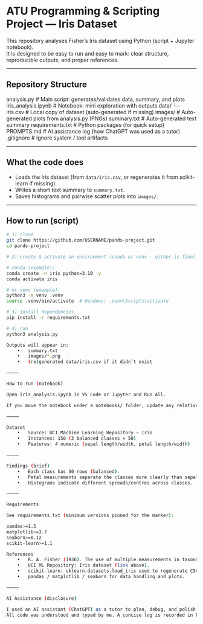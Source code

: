 # ATU Programming & Scripting Project — Iris Dataset

This repository analyses Fisher’s Iris dataset using Python (script + Jupyter notebook).  
It is designed to be easy to run and easy to mark: clear structure, reproducible outputs, and proper references.

---

## Repository Structure

analysis.py           # Main script: generates/validates data, summary, and plots
iris_analysis.ipynb   # Notebook: mini exploration with outputs
data/
└─ iris.csv         # Local copy of dataset (auto-generated if missing)
images/               # Auto-generated plots from analysis.py (PNGs)
summary.txt           # Auto-generated text summary
requirements.txt      # Python packages (for quick setup)
PROMPTS.md            # AI assistance log (how ChatGPT was used as a tutor)
.gitignore            # Ignore system / tool artifacts

---

## What the code does

- Loads the Iris dataset (from `data/iris.csv`, or regenerates it from scikit-learn if missing).  
- Writes a short text summary to `summary.txt`.  
- Saves histograms and pairwise scatter plots into `images/`.

---

## How to run (script)

```bash
# 1) clone
git clone https://github.com/USERNAME/pands-project.git
cd pands-project

# 2) create & activate an environment (conda or venv — either is fine)

# conda (example):
conda create -n iris python=3.10 -y
conda activate iris

# or venv (example):
python3 -m venv .venv
source .venv/bin/activate  # Windows: .venv\Scripts\activate

# 3) install dependencies
pip install -r requirements.txt

# 4) run
python3 analysis.py

Outputs will appear in:
	•	summary.txt
	•	images/*.png
	•	(re)generated data/iris.csv if it didn’t exist

⸻

How to run (notebook)

Open iris_analysis.ipynb in VS Code or Jupyter and Run All.

If you move the notebook under a notebooks/ folder, update any relative paths to ../images/... and ../data/iris.csv.

⸻

Dataset
	•	Source: UCI Machine Learning Repository — Iris
	•	Instances: 150 (3 balanced classes × 50)
	•	Features: 4 numeric (sepal length/width, petal length/width)

⸻

Findings (brief)
	•	Each class has 50 rows (balanced).
	•	Petal measurements separate the classes more clearly than sepal measurements.
	•	Histograms indicate different spreads/centres across classes.

⸻

Requirements

See requirements.txt (minimum versions pinned for the marker):

pandas>=1.5
matplotlib>=3.7
seaborn>=0.12
scikit-learn>=1.1

References
	•	R. A. Fisher (1936). The use of multiple measurements in taxonomic problems.
	•	UCI ML Repository: Iris dataset (link above).
	•	scikit-learn: sklearn.datasets.load_iris used to regenerate CSV if missing.
	•	pandas / matplotlib / seaborn for data handling and plots.

⸻

AI Assistance (disclosure)

I used an AI assistant (ChatGPT) as a tutor to plan, debug, and polish documentation.
All code was understood and typed by me. A concise log is recorded in PROMPTS.md.
